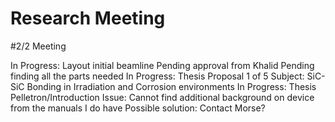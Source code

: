 # Research Meeting

#2/2 Meeting

In Progress: Layout initial beamline
  Pending approval from Khalid
  Pending finding all the parts needed
In Progress: Thesis Proposal 1 of 5
  Subject: SiC-SiC Bonding in Irradiation and Corrosion environments
In Progress: Thesis Pelletron/Introduction
  Issue: Cannot find additional  background on device from the manuals I do have
    Possible solution: Contact Morse?

